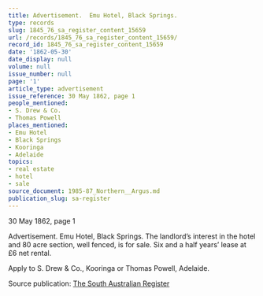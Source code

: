 ```yaml
---
title: Advertisement.  Emu Hotel, Black Springs.
type: records
slug: 1845_76_sa_register_content_15659
url: /records/1845_76_sa_register_content_15659/
record_id: 1845_76_sa_register_content_15659
date: '1862-05-30'
date_display: null
volume: null
issue_number: null
page: '1'
article_type: advertisement
issue_reference: 30 May 1862, page 1
people_mentioned:
- S. Drew & Co.
- Thomas Powell
places_mentioned:
- Emu Hotel
- Black Springs
- Kooringa
- Adelaide
topics:
- real estate
- hotel
- sale
source_document: 1985-87_Northern__Argus.md
publication_slug: sa-register
---
```


30 May 1862, page 1

Advertisement.  Emu Hotel, Black Springs.  The landlord’s interest in the hotel and 80 acre section, well fenced, is for sale.  Six and a half years’ lease at £6 net rental.

Apply to S. Drew & Co., Kooringa or Thomas Powell, Adelaide.

Source publication: [The South Australian Register](/publications/sa-register/)
